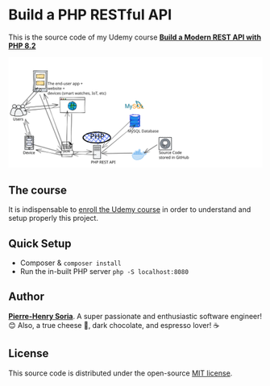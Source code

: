 # Build a PHP RESTful API

This is the source code of my Udemy course **[Build a Modern REST API with PHP 8.2](https://www.udemy.com/course/build-modern-php-api/)**

![Diagram showing example of REST API architecture](example-web-app-REST-API-architecture.svg)


## The course

It is indispensable to [enroll the Udemy course](https://www.udemy.com/course/build-modern-php-api/) in order to understand and setup properly this project.


## Quick Setup

* Composer & `composer install`
* Run the in-built PHP server `php -S localhost:8080`


## Author

**[Pierre-Henry Soria](https://ph7.me)**. A super passionate and enthusiastic software engineer! 😊 Also, a true cheese 🧀, dark chocolate, and espresso lover! ☕️


## License

This source code is distributed under the open-source [MIT license](https://opensource.org/licenses/MIT).
